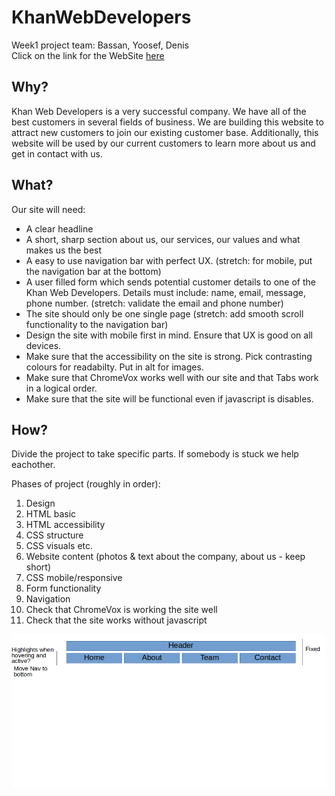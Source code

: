 # KhanWebDevelopers
Week1 project team: Bassan, Yoosef, Denis  
Click on the link for the WebSite [here](https://facn4.github.io/KhanWebDevelopers/)

## Why?
Khan Web Developers is a very successful company. We have all of the best customers in several fields of business. We are building this website to attract new customers to join our existing customer base. Additionally, this website will be used by our current customers to learn more about us and get in contact with us.

## What?
Our site will need:

* A clear headline
* A short, sharp section about us, our services, our values and what makes us the best
* A easy to use navigation bar with perfect UX. (stretch: for mobile, put the navigation bar at the bottom)
* A user filled form which sends potential customer details to one of the Khan Web Developers. Details must include: name, email, message, phone number. (stretch: validate the email and phone number)
* The site should only be one single page (stretch: add smooth scroll functionality to the navigation bar)
* Design the site with mobile first in mind. Ensure that UX is good on all devices.
* Make sure that the accessibility on the site is strong. Pick contrasting colours for readabilty. Put in alt for images.
* Make sure that ChromeVox works well with our site and that Tabs work in a logical order.
* Make sure that the site will be functional even if javascript is disables.

## How?

Divide the project to take specific parts. If somebody is stuck we help eachother.

Phases of project (roughly in order):
1. Design
2. HTML basic
3. HTML accessibility
4. CSS structure
5. CSS visuals etc.
6. Website content (photos & text about the company, about us - keep short)
7. CSS mobile/responsive
8. Form functionality
9. Navigation
10. Check that ChromeVox is working the site well
11. Check that the site works without javascript

![Image of header & Nav](https://github.com/FACN4/KhanWebDevelopers/blob/master/images/navLayout.png)
